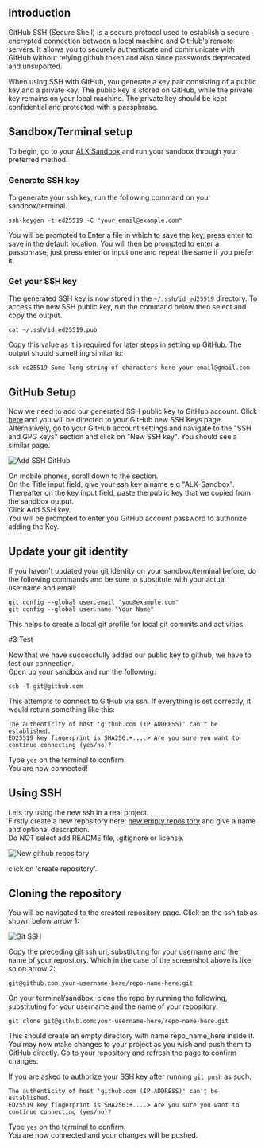 ## Introduction

GitHub SSH (Secure Shell) is a secure protocol used to establish a secure encrypted connection between a local machine and GitHub's remote servers. It allows you to securely authenticate and communicate with GitHub without relying github token and also since passwords deprecated and unsuported.

When using SSH with GitHub, you generate a key pair consisting of a public key and a private key. The public key is stored on GitHub, while the private key remains on your local machine. The private key should be kept confidential and protected with a passphrase.

## Sandbox/Terminal setup

To begin, go to your [ALX Sandbox](https://intranet.alxswe.com/user_containers/current) and run your sandbox through your preferred method.

### Generate SSH key

To generate your ssh key, run the following command on your sandbox/terminal.

```
ssh-keygen -t ed25519 -C "your_email@example.com"
```
You will be prompted to Enter a file in which to save the key, press enter to save in the default location. You will then be prompted to enter a passphrase, just press enter or input one and repeat the same if you prefer it.

### Get your SSH key

The generated SSH key is now stored in the `~/.ssh/id_ed25519` directory. To access the new SSH public key, run the command below then select and copy the output.

```
cat ~/.ssh/id_ed25519.pub
```

Copy this value as it is required for later steps in setting up GitHub.
The output should something similar to: 
```
ssh-ed25519 Some-long-string-of-characters-here your-email@gmail.com
```

## GitHub Setup

Now we need to add our generated SSH public key to GitHub account.
Click [here](https://github.com/settings/ssh/new) and you will be directed to your GitHub new SSH Keys page.  
Alternatively, go to your GitHub account settings and navigate to the "SSH and GPG keys" section and click on "New SSH key".
You should see a similar page.  

![Add SSH GitHub](https://dev-to-uploads.s3.amazonaws.com/uploads/articles/dv7chx2kyvtf7cabs5qt.png)

On mobile phones, scroll down to the section.  
On the Title input field, give your ssh key a name e.g "ALX-Sandbox".   
Thereafter on the key input field, paste the public key that we copied from the sandbox output.  
Click Add SSH key.  
You will be prompted to enter you GitHub account password to authorize adding the Key.

## Update your git identity

If you haven't updated your git identity on your sandbox/terminal before, do the following commands and be sure to substitute with your actual username and email:

```
git config --global user.email "you@example.com"
git config --global user.name "Your Name"
```

This helps to create a local git profile for local git commits and activities.

#3 Test

Now that we have successfully added our public key to github, we have to test our connection.  
Open up your sandbox and run the following:

```
ssh -T git@github.com
```
This attempts to connect to GitHub via ssh. If everything is set correctly, it would return something like this:

```
The authenticity of host 'github.com (IP ADDRESS)' can't be established.
ED25519 key fingerprint is SHA256:+....> Are you sure you want to continue connecting (yes/no)?
```

Type `yes` on the terminal to confirm.  
You are now connected!

## Using SSH

Lets try using the new ssh in a real project.  
Firstly create a new repository here: [new empty repository](https://github.com/new) and give a name and optional description.  
Do NOT select add README file, .gitignore or license.  


![New github repository](https://dev-to-uploads.s3.amazonaws.com/uploads/articles/hbf7h6c19jo1kgre6aqh.png)

click on 'create repository'.  

## Cloning the repository

You will be navigated to the created repository page. Click on the ssh tab as shown below arrow 1: 


![Git SSH](https://dev-to-uploads.s3.amazonaws.com/uploads/articles/72oyfmz2i3w0au7nhujn.png)

Copy the preceding git ssh url, substituting for your username and the name of your repository. Which in the case of the screenshot above is like so on arrow 2:

```
git@github.com:your-username-here/repo-name-here.git
```

On your terminal/sandbox, clone the repo by running the following, substituting for your username and the name of your repository:

```
git clone git@github.com:your-username-here/repo-name-here.git
```

This should create an empty directory with name repo_name_here inside it. You may now make changes to your project as you wish and push them to GitHub directly. Go to your repository and refresh the page to confirm changes.   

If you are asked to authorize your SSH key after running `git push` as such:  

```
The authenticity of host 'github.com (IP ADDRESS)' can't be established.
ED25519 key fingerprint is SHA256:+....> Are you sure you want to continue connecting (yes/no)?
```

Type `yes` on the terminal to confirm.  
You are now connected and your changes will be pushed.